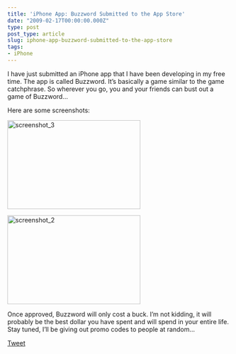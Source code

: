 ```yaml
---
title: 'iPhone App: Buzzword Submitted to the App Store'
date: "2009-02-17T00:00:00.000Z"
type: post 
post_type: article
slug: iphone-app-buzzword-submitted-to-the-app-store
tags: 
- iPhone
---
```

I have just submitted an iPhone app that I have been developing in my free time. The app is called Buzzword. It&#8217;s basically a game similar to the game catchphrase. So wherever you go, you and your friends can bust out a game of Buzzword&#8230;

Here are some screenshots:</p> 

<img class="size-medium wp-image-36 alignnone" title="screenshot_3" src="http://brandontreb.com/wp-content/uploads/2009/02/screenshot_3-300x200.png" alt="screenshot_3" width="300" height="200" /></p> 

<img class="size-medium wp-image-35 alignnone" title="screenshot_2" src="http://brandontreb.com/wp-content/uploads/2009/02/screenshot_2-300x200.png" alt="screenshot_2" width="300" height="200" />

Once approved, Buzzword will only cost a buck. I&#8217;m not kidding, it will probably be the best dollar you have spent and will spend in your entire life. Stay tuned, I&#8217;ll be giving out promo codes to people at random&#8230;

<div style="">
  <a href="http://twitter.com/share" class="twitter-share-button" data-count="horizontal" data-text="iPhone App: Buzzword Submitted to the App Store" data-url="http://brandontreb.com/iphone-app-buzzword-submitted-to-the-app-store"  data-via="brandontreb" data-related="brandontreb:">Tweet</a>
</div>